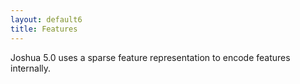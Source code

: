 ```yaml
---
layout: default6
title: Features
---
```


Joshua 5.0 uses a sparse feature representation to encode features internally.
